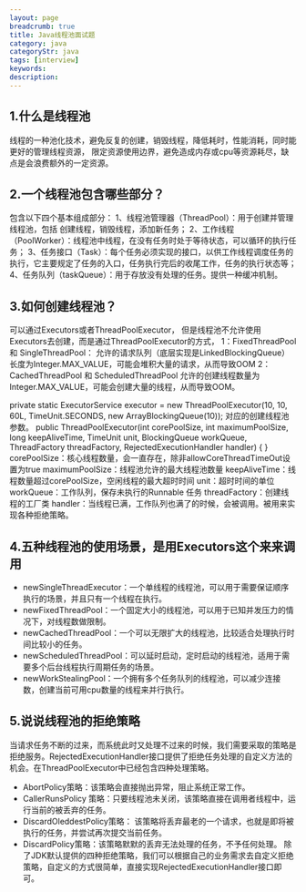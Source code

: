 ```yaml
---
layout: page
breadcrumb: true
title: Java线程池面试题
category: java
categoryStr: java
tags: [interview]
keywords:
description:
---
```




## 1.什么是线程池
线程的一种池化技术，避免反复的创建，销毁线程，降低耗时，性能消耗，同时能更好的管理线程资源，
限定资源使用边界，避免造成内存或cpu等资源耗尽，缺点是会浪费额外的一定资源。

## 2.一个线程池包含哪些部分？
包含以下四个基本组成部分：
1、线程池管理器（ThreadPool）：用于创建并管理线程池，包括 创建线程，销毁线程，添加新任务；
2、工作线程（PoolWorker）：线程池中线程，在没有任务时处于等待状态，可以循环的执行任务；
3、任务接口（Task）：每个任务必须实现的接口，以供工作线程调度任务的执行，它主要规定了任务的入口，任务执行完后的收尾工作，任务的执行状态等；
4、任务队列（taskQueue）：用于存放没有处理的任务。提供一种缓冲机制。

## 3.如何创建线程池？
可以通过Executors或者ThreadPoolExecutor，
但是线程池不允许使用Executors去创建，而是通过ThreadPoolExecutor的方式，
1：FixedThreadPool 和 SingleThreadPool：
允许的请求队列（底层实现是LinkedBlockingQueue）长度为Integer.MAX_VALUE，可能会堆积大量的请求，从而导致OOM
2：CachedThreadPool 和 ScheduledThreadPool
允许的创建线程数量为Integer.MAX_VALUE，可能会创建大量的线程，从而导致OOM。

private static ExecutorService executor = new ThreadPoolExecutor(10, 10, 60L, TimeUnit.SECONDS, new ArrayBlockingQueue(10));
对应的创建线程池参数。
public ThreadPoolExecutor(int corePoolSize,
int maximumPoolSize,
long keepAliveTime,
TimeUnit unit,
BlockingQueue<Runnable> workQueue,
ThreadFactory threadFactory,
RejectedExecutionHandler handler) { }
corePoolSize：核心线程数量，会一直存在，除非allowCoreThreadTimeOut设置为true
maximumPoolSize：线程池允许的最大线程池数量
keepAliveTime：线程数量超过corePoolSize，空闲线程的最大超时时间
unit：超时时间的单位
workQueue：工作队列，保存未执行的Runnable 任务
threadFactory：创建线程的工厂类
handler：当线程已满，工作队列也满了的时候，会被调用。被用来实现各种拒绝策略。


## 4.五种线程池的使用场景，是用Executors这个来来调用
* newSingleThreadExecutor：一个单线程的线程池，可以用于需要保证顺序执行的场景，并且只有一个线程在执行。
* newFixedThreadPool：一个固定大小的线程池，可以用于已知并发压力的情况下，对线程数做限制。
* newCachedThreadPool：一个可以无限扩大的线程池，比较适合处理执行时间比较小的任务。
* newScheduledThreadPool：可以延时启动，定时启动的线程池，适用于需要多个后台线程执行周期任务的场景。
* newWorkStealingPool：一个拥有多个任务队列的线程池，可以减少连接数，创建当前可用cpu数量的线程来并行执行。

## 5.说说线程池的拒绝策略
当请求任务不断的过来，而系统此时又处理不过来的时候，我们需要采取的策略是拒绝服务。RejectedExecutionHandler接口提供了拒绝任务处理的自定义方法的机会。在ThreadPoolExecutor中已经包含四种处理策略。
* AbortPolicy策略：该策略会直接抛出异常，阻止系统正常工作。
* CallerRunsPolicy 策略：只要线程池未关闭，该策略直接在调用者线程中，运行当前的被丢弃的任务。
* DiscardOleddestPolicy策略： 该策略将丢弃最老的一个请求，也就是即将被执行的任务，并尝试再次提交当前任务。
* DiscardPolicy策略：该策略默默的丢弃无法处理的任务，不予任何处理。
  除了JDK默认提供的四种拒绝策略，我们可以根据自己的业务需求去自定义拒绝策略，自定义的方式很简单，直接实现RejectedExecutionHandler接口即可。